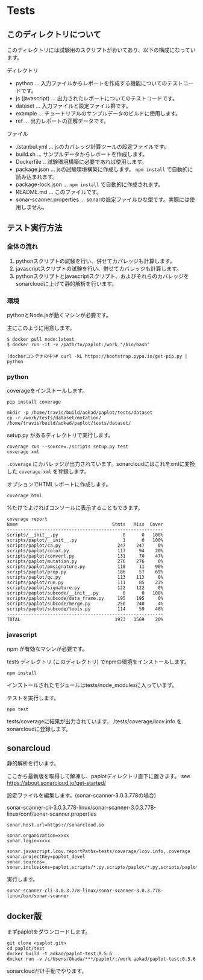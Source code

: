 # Tests

## このディレクトリについて

このディレクトリには試験用のスクリプトがおいてあり、以下の構成になっています。

ディレクトリ

 - python ... 入力ファイルからレポートを作成する機能についてのテストコードです。
 - js (javascript) ... 出力されたレポートについてのテストコードです。
 - dataset ... 入力ファイルと設定ファイル群です。
 - example ... チュートリアルのサンプルデータのビルドに使用します。
 - ref ... 出力レポートの正解データです。

ファイル

 - .istanbul.yml ... jsのカバレッジ計算ツールの設定ファイルです。
 - build.sh ... サンプルデータからレポートを作成します。
 - Dockerfile .. 試験環境構築に必要であれば使用します。
 - package.json ... jsの試験環境構築に作成します。 `npm install` で自動的に読み込まれます。
 - package-lock.json ... `npm install` で自動的に作成されます。
 - README.md ... このファイルです。
 - sonar-scanner.properties ... sonarの設定ファイルひな型です。実際には使用しません。

## テスト実行方法

### 全体の流れ

1. pythonスクリプトの試験を行い、併せてカバレッジも計算します。
2. javascriptスクリプトの試験を行い、併せてカバレッジも計算します。
3. pythonスクリプトとjavascriptスクリプト、およびそれらのカバレッジをsonarcloudに上げて静的解析を行います。

### 環境

pythonとNode.jsが動くマシンが必要です。

主にこのように用意します。

```
$ docker pull node:latest
$ docker run -it -v /path/to/paplot:/work "/bin/bash"

(dockerコンテナの中)# curl -kL https://bootstrap.pypa.io/get-pip.py | python
```

### python

coverageをインストールします。

```
pip install coverage

mkdir -p /home/travis/build/aokad/paplot/tests/dataset
cp -r /work/tests/dataset/mutation/ /home/travis/build/aokad/paplot/tests/dataset/
```

setup.py があるディレクトリで実行します。

```
coverage run --source=./scripts setup.py test
coverage xml
```

`.coverage` にカバレッジが出力されています。sonarcloudにはこれをxmlに変換した `coverage.xml` を登録します。

オプションでHTMLレポートに作成します。

```
coverage html
```

%だけでよければコンソールに表示することもできます。

```
coverage report
Name                                   Stmts   Miss  Cover
----------------------------------------------------------
scripts/__init__.py                        0      0   100%
scripts/paplot/__init__.py                 1      0   100%
scripts/paplot/ca.py                     247    247     0%
scripts/paplot/color.py                  117     94    20%
scripts/paplot/convert.py                131     70    47%
scripts/paplot/mutation.py               276    276     0%
scripts/paplot/pmsignature.py            110     11    90%
scripts/paplot/prep.py                   186     57    69%
scripts/paplot/qc.py                     113    113     0%
scripts/paplot/run.py                    111     85    23%
scripts/paplot/signature.py              122    122     0%
scripts/paplot/subcode/__init__.py         0      0   100%
scripts/paplot/subcode/data_frame.py     195    195     0%
scripts/paplot/subcode/merge.py          250    240     4%
scripts/paplot/subcode/tools.py          114     59    48%
----------------------------------------------------------
TOTAL                                   1973   1569    20%
```

### javascript

npm が有効なマシンが必要です。

tests ディレクトリ (このディレクトリ) でnpmの環境をインストールします。

```
npm install
```

インストールされたモジュールはtests/node_modulesに入っています。

テストを実行します。

```
npm test
```

tests/coverageに結果が出力されています。
/tests/coverage/lcov.info をsonarcloudに登録します。

## sonarcloud

静的解析を行います。

ここから最新版を取得して解凍し、paplotディレクトリ直下に置きます。
see https://about.sonarcloud.io/get-started/

設定ファイルを編集します。(sonar-scanner-3.0.3.778の場合)

sonar-scanner-cli-3.0.3.778-linux/sonar-scanner-3.0.3.778-linux/conf/sonar-scanner.properties

```
sonar.host.url=https://sonarcloud.io

sonar.organization=xxxx
sonar.login=xxxx

sonar.javascript.lcov.reportPaths=tests/coverage/lcov.info,.coverage
sonar.projectKey=paplot_devel
sonar.sources=. 
sonar.inclusions=paplot,scripts/*.py,scripts/paplot/*.py,scripts/paplot/subcode/*.py,tests/src/js/*.js,tests/src/html/*.js
```

実行します。

```
sonar-scanner-cli-3.0.3.778-linux/sonar-scanner-3.0.3.778-linux/bin/sonar-scanner
```

## docker版

まずpaplotをダウンロードします。

```
git clone <paplot.git>
cd paplot/test
docker build -t aokad/paplot-test:0.5.6 .
docker run -v /c/Users/Okada/***/paplot/:/work aokad/paplot-test:0.5.6
```

sonarcloudだけ手動でやります。

